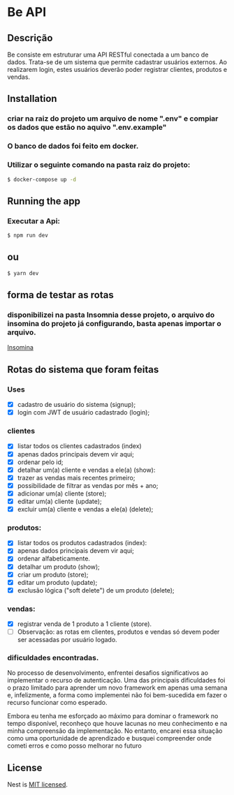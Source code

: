 # Be API

## Descrição

Be consiste em estruturar uma API RESTful conectada a um banco de dados.
Trata-se de um sistema que permite cadastrar usuários externos. Ao realizarem login, estes usuários deverão poder registrar clientes, produtos e vendas.


## Installation

### criar na raiz do projeto um arquivo de nome ".env" e compiar os dados que estão no aquivo  ".env.example"

### O banco de dados foi feito em docker.
### Utilizar o seguinte comando na pasta raiz do projeto:  

```bash
$ docker-compose up -d
```

## Running the app

### Executar a Api:

```bash
$ npm run dev
```
## ou 

```bash
$ yarn dev
```
## forma de testar as rotas

### disponibilizei na pasta Insomnia desse projeto, o arquivo do insomina do projeto já configurando, basta apenas importar o arquivo.

[Insomina](https://github.com/Msouza-95/Be-API/tree/master/Insomnia) 

## Rotas do sistema que foram feitas 

### Uses
- [X] cadastro de usuário do sistema (signup);
- [X] login com JWT de usuário cadastrado (login);
      
### clientes
- [X] listar todos os clientes cadastrados (index)
- [X] apenas dados principais devem vir aqui;
- [X] ordenar pelo id;
- [X] detalhar um(a) cliente e vendas a ele(a) (show):
- [X] trazer as vendas mais recentes primeiro;
- [X] possibilidade de filtrar as vendas por mês + ano;
- [X] adicionar um(a) cliente (store);
- [X] editar um(a) cliente (update);
- [X]  excluir um(a) cliente e vendas a ele(a) (delete);

### produtos:
- [X] listar todos os produtos cadastrados (index):
- [X] apenas dados principais devem vir aqui;
- [X] ordenar alfabeticamente.
- [X] detalhar um produto (show);
- [X] criar um produto (store);
- [X] editar um produto (update);
- [X] exclusão lógica ("soft delete") de um produto (delete);

### vendas:

- [X] registrar venda de 1 produto a 1 cliente (store).
- [ ] Observação: as rotas em clientes, produtos e vendas só devem poder ser acessadas por usuário logado.

### dificuldades encontradas.

No processo de desenvolvimento, enfrentei desafios significativos ao implementar o recurso de autenticação. Uma das principais dificuldades foi o prazo limitado para aprender um novo framework em apenas uma semana e, infelizmente, a forma como implementei não foi bem-sucedida em fazer o recurso funcionar como esperado.

Embora eu tenha me esforçado ao máximo para dominar o framework no tempo disponível, reconheço que houve lacunas no meu conhecimento e na minha compreensão da implementação. No entanto, encarei essa situação como uma oportunidade de aprendizado e busquei compreender onde cometi erros e como posso melhorar no futuro


## License

Nest is [MIT licensed](LICENSE).


